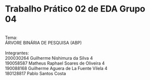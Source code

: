 # Trabalho Prático 02 de EDA Grupo 04
</br>Tema: </br>ÁRVORE BINÁRIA DE PESQUISA (ABP)</br>
</br>Integrantes:
</br> 200030264 Guilherme Nishimura da Silva 4
</br> 190058587 Matheus Raphael Soares de Oliveira 4
</br> 190088168 Guilherme Aguera de La Fuente Vilela 4
</br> 180128817 Pablo Santos Costa
